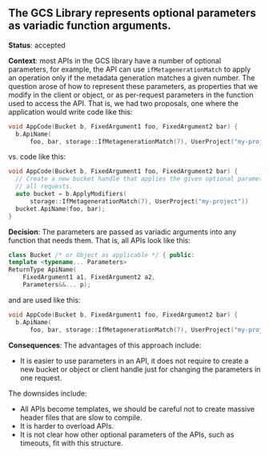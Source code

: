 ## The GCS Library represents optional parameters as variadic function arguments.

**Status**: accepted

**Context**: most APIs in the GCS library have a number of optional parameters,
for example, the API can use `ifMetagenerationMatch` to apply an operation only
if the metadata generation matches a given number. The question arose of how to
represent these parameters, as properties that we modify in the client or
object, or as per-request parameters in the function used to access the API.
That is, we had two proposals, one where the application would write code like
this:

```C++
void AppCode(Bucket b, FixedArgument1 foo, FixedArgument2 bar) {
  b.ApiName(
      foo, bar, storage::IfMetagenerationMatch(7), UserProject("my-project"));
```

vs. code like this:

```C++
void AppCode(Bucket b, FixedArgument1 foo, FixedArgument2 bar) {
  // Create a new bucket handle that applies the given optional parameters to
  // all requests.
  auto bucket = b.ApplyModifiers(
      storage::IfMetagenerationMatch(7), UserProject("my-project"))
  bucket.ApiName(foo, bar);
}
```

**Decision**: The parameters are passed as variadic arguments into any function
that needs them. That is, all APIs look like this:

```C++
class Bucket /* or Object as applicable */ { public:
template <typename... Parameters>
ReturnType ApiName(
    FixedArgument1 a1, FixedArgument2 a2,
    Parameters&&... p);
```

and are used like this:

```C++
void AppCode(Bucket b, FixedArgument1 foo, FixedArgument2 bar) {
  b.ApiName(
      foo, bar, storage::IfMetagenerationMatch(7), UserProject("my-project"));
```

**Consequences**: The advantages of this approach include:

- It is easier to use parameters in an API, it does not require to create a new
  bucket or object or client handle just for changing the parameters in one
  request.

The downsides include:

- All APIs become templates, we should be careful not to create massive header
  files that are slow to compile.
- It is harder to overload APIs.
- It is not clear how other optional parameters of the APIs, such as timeouts,
  fit with this structure.
 